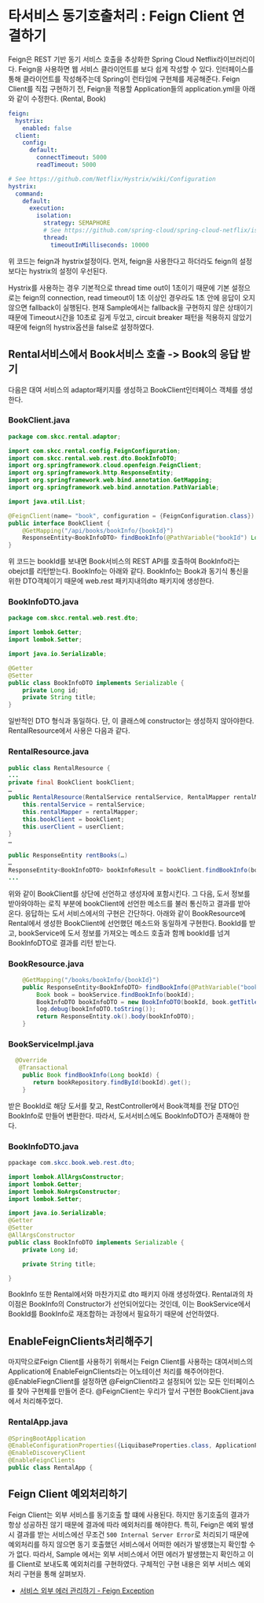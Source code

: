 # 타서비스 동기호출처리 : Feign Client 연결하기

Feign은 REST 기반 동기 서비스 호출을 추상화한 Spring Cloud Netflix라이브러리이다. 
Feign을 사용하면 웹 서비스 클라이언트를 보다 쉽게 작성할 수 있다. 인터페이스를 통해 클라이언트를 작성해주는데 Spring이 런타임에 구현체를 제공해준다.
Feign Client를 직접 구현하기 전, Feign을 적용할 Application들의 application.yml을 아래와 같이 수정한다. (Rental, Book)
```yaml
feign:
  hystrix:
    enabled: false
  client:
    config:
      default:
        connectTimeout: 5000
        readTimeout: 5000

# See https://github.com/Netflix/Hystrix/wiki/Configuration
hystrix:
  command:
    default:
      execution:
        isolation:
          strategy: SEMAPHORE
          # See https://github.com/spring-cloud/spring-cloud-netflix/issues/1330
          thread:
            timeoutInMilliseconds: 10000
```

위 코드는 feign과 hystrix설정이다.
먼저, feign을 사용한다고 하더라도 feign의 설정보다는 hystrix의 설정이 우선된다.

Hystrix를 사용하는 경우 기본적으로 thread time out이 1초이기 때문에 기본 설정으로는 feign의 connection, read timeout이 1초 이상인 경우라도 1초 안에 응답이 오지 않으면 fallback이 실행된다.
현재 Sample에서는 fallback을 구현하지 않은 상태이기 때문에 Timeout시간을 10초로 길게 두었고, circuit breaker 패턴을 적용하지 않았기 때문에 feign의 hystrix옵션을 false로 설정하였다. 


## Rental서비스에서 Book서비스 호출 -> Book의 응답 받기

다음은 대여 서비스의 adaptor패키지를 생성하고 BookClient인터페이스 객체를 생성한다.

### BookClient.java
```java
package com.skcc.rental.adaptor;

import com.skcc.rental.config.FeignConfiguration;
import com.skcc.rental.web.rest.dto.BookInfoDTO;
import org.springframework.cloud.openfeign.FeignClient;
import org.springframework.http.ResponseEntity;
import org.springframework.web.bind.annotation.GetMapping;
import org.springframework.web.bind.annotation.PathVariable;

import java.util.List;

@FeignClient(name= "book", configuration = {FeignConfiguration.class})
public interface BookClient {
    @GetMapping("/api/books/bookInfo/{bookId}")
    ResponseEntity<BookInfoDTO> findBookInfo(@PathVariable("bookId") Long bookId);
}
```

위 코드는 bookId를 보내면 Book서비스의 REST API를 호출하여 BookInfo라는 obejct를 리턴받는다.  BookInfo는 아래와 같다.
BookInfo는 Book과 동기식 통신을 위한 DTO객체이기 때문에 web.rest 패키지내의dto 패키지에 생성한다.

### BookInfoDTO.java
```java
package com.skcc.rental.web.rest.dto;

import lombok.Getter;
import lombok.Setter;

import java.io.Serializable;

@Getter
@Setter
public class BookInfoDTO implements Serializable {
    private Long id;
    private String title;
}
```
일반적인 DTO 형식과 동일하다. 단, 이 클래스에 constructor는 생성하지 않아야한다. 
RentalResource에서 사용은 다음과 같다.

### RentalResource.java

```java
public class RentalResource {
...
private final BookClient bookClient;
…
public RentalResource(RentalService rentalService, RentalMapper rentalMapper, BookClient bookClient, UserClient userClient) {
    this.rentalService = rentalService;
    this.rentalMapper = rentalMapper;
    this.bookClient = bookClient;
    this.userClient = userClient;
}
…

public ResponseEntity rentBooks(…)
…
ResponseEntity<BookInfoDTO> bookInfoResult = bookClient.findBookInfo(bookId); //feign - 책 정보 가져오기
...
```

위와 같이 BookClient를 상단에 선언하고 생성자에 포함시킨다.
그 다음, 도서 정보를 받아와야하는 로직 부분에 bookClient에 선언한 메소드를 불러 통신하고 결과를 받아온다.
응답하는 도서 서비스에서의 구현은 간단하다.
아래와 같이 BookResource에 Rental에서 생성한 BookClient에 선언했던 메소드와 동일하게 구현한다.
BookId를 받고, bookService에 도서 정보를 가져오는 메소드 호출과 함께 bookId를 넘겨 BookInfoDTO로 결과를 리턴 받는다.

### BookResource.java
```java
    @GetMapping("/books/bookInfo/{bookId}")
    public ResponseEntity<BookInfoDTO> findBookInfo(@PathVariable("bookId") Long bookId){
        Book book = bookService.findBookInfo(bookId); 
        BookInfoDTO bookInfoDTO = new BookInfoDTO(bookId, book.getTitle());
        log.debug(bookInfoDTO.toString());
        return ResponseEntity.ok().body(bookInfoDTO);
    }

```

### BookServiceImpl.java
```java
  @Override
   @Transactional
    public Book findBookInfo(Long bookId) {
       return bookRepository.findById(bookId).get(); 
    } 

```
받은 BookId로 해당 도서를 찾고, RestController에서 Book객체를 전달 DTO인 BookInfo로 만들어 변환한다.
따라서, 도서서비스에도 BookInfoDTO가 존재해야 한다.

### BookInfoDTO.java

```java  
ppackage com.skcc.book.web.rest.dto;

import lombok.AllArgsConstructor;
import lombok.Getter;
import lombok.NoArgsConstructor;
import lombok.Setter;

import java.io.Serializable;
@Getter
@Setter
@AllArgsConstructor
public class BookInfoDTO implements Serializable {
    private Long id;

    private String title;

}

```
BookInfo 또한 Rental에서와 마찬가지로 dto 패키지 아래 생성하였다. Rental과의 차이점은 BookInfo의 Constructor가 선언되어있다는 것인데, 이는 BookService에서 BookId를 BookInfo로 재조합하는 과정에서 필요하기 때문에 선언하였다.

## EnableFeignClients처리해주기

마지막으로Feign Client를 사용하기 위해서는 Feign Client를 사용하는 대여서비스의 Application에 EnableFeignClients라는 어노테이션 처리를 해주어야한다. 
@EnableFiegnClient를 설정하면 @FeignClient라고 설정되어 있는 모든 인터페이스를 찾아 구현체를 만들어 준다. @FeignClient는 우리가 앞서 구현한 BookClient.java에서 처리해주었다.

### RentalApp.java
```java
@SpringBootApplication
@EnableConfigurationProperties({LiquibaseProperties.class, ApplicationProperties.class})
@EnableDiscoveryClient
@EnableFeignClients
public class RentalApp {
```

## Feign Client 예외처리하기

Feign Client는 외부 서비스를 동기호출 할 떄에 사용된다. 하지만 동기호출의 결과가 항상 성공하진 않기 때문에 결과에 따라 예외처리를 해야한다.
특히, Feign은 예외 발생 시 결과를 받는 서비스에선 무조건 `500 Internal Server Error`로 처리되기 때문에 예외처리를 하지 않으면 동기 호출했던 서비스에서 어떠한 에러가 발생했는지 확인할 수가 없다.
따라서, Sample 에서는 외부 서비스에서 어떤 에러가 발생했는지 확인하고 이를 Client로 보내도록 예외처리를 구현하였다.
구체적인 구현 내용은 외부 서비스 예외처리 구현을 통해 살펴보자.

- [서비스 외부 에러 관리하기 - Feign Exception](/contents/feign_exception.md)
